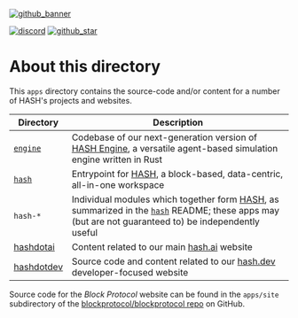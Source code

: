 [github_banner]: https://hash.dev/?utm_medium=organic&utm_source=github_readme_hash-repo_apps
[github_star]: https://github.com/hashintel/hash/tree/main/apps#
[discord]: https://hash.ai/discord?utm_medium=organic&utm_source=github_readme_hash-repo_apps
[hash engine]: https://hash.ai/platform/engine
[hash.ai]: https://hash.ai/
[hash.dev]: https://hash.dev/

[![github_banner](https://hash.ai/cdn-cgi/imagedelivery/EipKtqu98OotgfhvKf6Eew/01e2b813-d046-4b70-cc4e-eb2f1ead6900/github)][github_banner]

[![discord](https://img.shields.io/discord/840573247803097118)][discord] [![github_star](https://img.shields.io/github/stars/hashintel/hash?label=Star%20on%20GitHub&style=social)][github_star]

# About this directory

This `apps` directory contains the source-code and/or content for a number of HASH's projects and websites.

| Directory                | Description                                                                                                                                                                                  |
| ------------------------ | -------------------------------------------------------------------------------------------------------------------------------------------------------------------------------------------- |
| [`engine`](engine)       | Codebase of our next-generation version of [HASH Engine], a versatile agent-based simulation engine written in Rust                                                                          |
| [`hash`](hash)           | Entrypoint for [HASH](https://hash.ai/platform/hash), a block-based, data-centric, all-in-one workspace                                                                                      |
| `hash-*`                 | Individual modules which together form [HASH](https://hash.ai/platform/hash), as summarized in the [`hash`](hash) README; these apps may (but are not guaranteed to) be independently useful |
| [hashdotai](hashdotai)   | Content related to our main [hash.ai] website                                                                                                                                                |
| [hashdotdev](hashdotdev) | Source code and content related to our [hash.dev] developer-focused website                                                                                                                  |

Source code for the _Block Protocol_ website can be found in the `apps/site` subdirectory of the [blockprotocol/blockprotocol repo](https://github.com/blockprotocol/blockprotocol/tree/main/apps/site) on GitHub.
